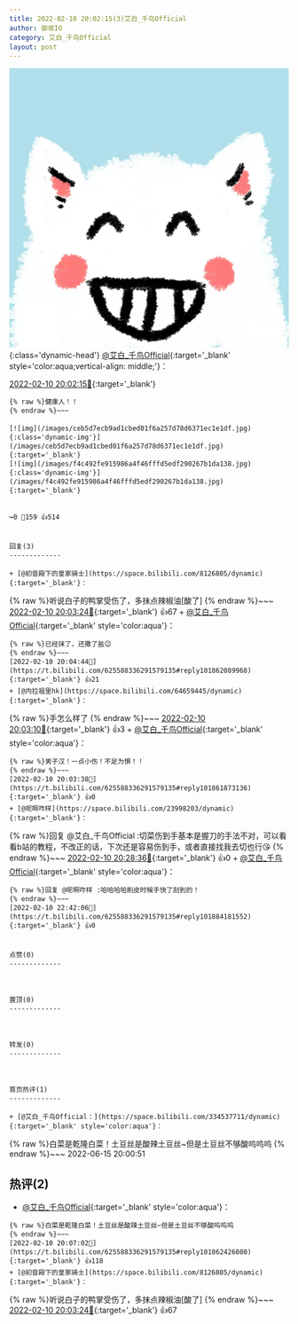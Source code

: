 ```yaml
---
title: 2022-02-10 20:02:15(3)艾白_千鸟Official
author: 御坂IO
category: 艾白_千鸟Official
layout: post
---
```


![img](/images/9ae8b9445fd0665cc014d9080156a45271be73c6.jpg){:class='dynamic-head'}
[@艾白_千鸟Official](https://space.bilibili.com/334537711/dynamic){:target='_blank' style='color:aqua;vertical-align: middle;'}：

[2022-02-10 20:02:15🔗](https://t.bilibili.com/625588336291579135){:target='_blank'}

~~~
{% raw %}健康人！！
{% endraw %}~~~

[![img](/images/ceb5d7ecb9ad1cbed01f6a257d78d6371ec1e1df.jpg){:class='dynamic-img'}](/images/ceb5d7ecb9ad1cbed01f6a257d78d6371ec1e1df.jpg){:target='_blank'}
[![img](/images/f4c492fe915986a4f46fffd5edf290267b1da138.jpg){:class='dynamic-img'}](/images/f4c492fe915986a4f46fffd5edf290267b1da138.jpg){:target='_blank'}


↪️0 💬159 👍514


回复(3)
-------------

+ [@初音殿下的皇家骑士](https://space.bilibili.com/8126805/dynamic){:target='_blank'}：
~~~
{% raw %}听说白子的鸭掌受伤了，多抹点辣椒油[酸了]
{% endraw %}~~~
[2022-02-10 20:03:24🔗](https://t.bilibili.com/625588336291579135#reply101861833328){:target='_blank'} 👍67
    + [@艾白_千鸟Official](https://space.bilibili.com/334537711/dynamic){:target='_blank' style='color:aqua'}：
~~~
{% raw %}已经抹了，还撒了盐😉
{% endraw %}~~~
[2022-02-10 20:04:44🔗](https://t.bilibili.com/625588336291579135#reply101862089968){:target='_blank'} 👍21
+ [@内拉祖里hk](https://space.bilibili.com/64659445/dynamic){:target='_blank'}：
~~~
{% raw %}手怎么样了
{% endraw %}~~~
[2022-02-10 20:03:10🔗](https://t.bilibili.com/625588336291579135#reply101861932160){:target='_blank'} 👍3
    + [@艾白_千鸟Official](https://space.bilibili.com/334537711/dynamic){:target='_blank' style='color:aqua'}：
~~~
{% raw %}男子汉！一点小伤！不足为惧！！
{% endraw %}~~~
[2022-02-10 20:03:38🔗](https://t.bilibili.com/625588336291579135#reply101861873136){:target='_blank'} 👍0
+ [@呢啊咋样](https://space.bilibili.com/23998203/dynamic){:target='_blank'}：
~~~
{% raw %}回复 @艾白_千鸟Official :切菜伤到手基本是握刀的手法不对，可以看看b站的教程，不改正的话，下次还是容易伤到手，或者直接找我去切也行😘
{% endraw %}~~~
[2022-02-10 20:28:36🔗](https://t.bilibili.com/625588336291579135#reply101865310848){:target='_blank'} 👍0
    + [@艾白_千鸟Official](https://space.bilibili.com/334537711/dynamic){:target='_blank' style='color:aqua'}：
~~~
{% raw %}回复 @呢啊咋样 :哈哈哈哈削皮时候手快了刮到的！
{% endraw %}~~~
[2022-02-10 22:42:06🔗](https://t.bilibili.com/625588336291579135#reply101884181552){:target='_blank'} 👍0


点赞(0)
-------------



置顶(0)
-------------



转发(0)
-------------



首页热评(1)
-------------

+ [@艾白_千鸟Official：](https://space.bilibili.com/334537711/dynamic){:target='_blank' style='color:aqua'}：
~~~
{% raw %}白菜是乾隆白菜！土豆丝是酸辣土豆丝~但是土豆丝不够酸呜呜呜
{% endraw %}~~~
2022-06-15 20:00:51


热评(2)
-------------

+ [@艾白_千鸟Official](https://space.bilibili.com/334537711/dynamic){:target='_blank' style='color:aqua'}：
~~~
{% raw %}白菜是乾隆白菜！土豆丝是酸辣土豆丝~但是土豆丝不够酸呜呜呜
{% endraw %}~~~
[2022-02-10 20:07:02🔗](https://t.bilibili.com/625588336291579135#reply101862426080){:target='_blank'} 👍118
+ [@初音殿下的皇家骑士](https://space.bilibili.com/8126805/dynamic){:target='_blank'}：
~~~
{% raw %}听说白子的鸭掌受伤了，多抹点辣椒油[酸了]
{% endraw %}~~~
[2022-02-10 20:03:24🔗](https://t.bilibili.com/625588336291579135#reply101861833328){:target='_blank'} 👍67


